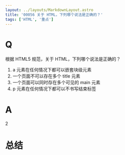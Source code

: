```yaml
---
layout: ../layouts/MarkdownLayout.astro
title: '00056 关于 HTML，下列哪个说法是正确的？'
tags: ['HTML', '重点']
---
```


# Q

根据 HTML5 规范，关于 HTML，下列哪个说法是正确的？

1. a 元素在任何情况下都可以嵌套块级元素
2. 一个页面不可以存在多个 title 元素
3. 一个页面可以同时存在多个可见的 main 元素
4. p 元素在任何情况下都可以不书写结束标签

# A

2

# 总结



<script>
  function func() {

  }
  
</script>